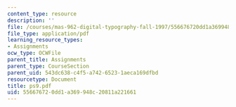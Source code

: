 ```yaml
---
content_type: resource
description: ''
file: /courses/mas-962-digital-typography-fall-1997/556676720dd1a369948c20811a221661_ps9.pdf
file_type: application/pdf
learning_resource_types:
- Assignments
ocw_type: OCWFile
parent_title: Assignments
parent_type: CourseSection
parent_uid: 543dc638-c4f5-a742-6523-1aeca169dfbd
resourcetype: Document
title: ps9.pdf
uid: 55667672-0dd1-a369-948c-20811a221661
---
```

